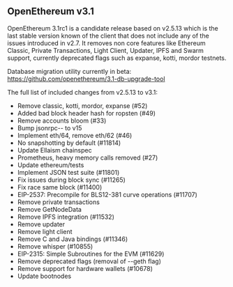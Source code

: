 ## OpenEthereum v3.1

OpenEthereum 3.1rc1 is a candidate release based on v2.5.13 which is the last stable version known of the client that does not include any of the issues introduced in v2.7. 
It removes non core features like Ethereum Classic, Private Transactions, Light Client, Updater, IPFS and Swarm support, currently deprecated flags such as expanse, kotti, mordor testnets.

Database migration utility currently in beta: https://github.com/openethereum/3.1-db-upgrade-tool

The full list of included changes from v2.5.13 to v3.1:

- Remove classic, kotti, mordor, expanse (#52) 
- Added bad block header hash for ropsten (#49) 
- Remove accounts bloom (#33) 
- Bump jsonrpc-- to v15 
- Implement eth/64, remove eth/62 (#46) 
- No snapshotting by default (#11814) 
- Update Ellaism chainspec 
- Prometheus, heavy memory calls removed (#27) 
- Update ethereum/tests 
- Implement JSON test suite (#11801) 
- Fix issues during block sync (#11265) 
- Fix race same block (#11400) 
- EIP-2537: Precompile for BLS12-381 curve operations (#11707) 
- Remove private transactions 
- Remove GetNodeData 
- Remove IPFS integration (#11532) 
- Remove updater 
- Remove light client 
- Remove C and Java bindings (#11346) 
- Remove whisper (#10855) 
- EIP-2315: Simple Subroutines for the EVM (#11629) 
- Remove deprecated flags (removal of --geth flag)
- Remove support for hardware wallets (#10678) 
- Update bootnodes 

